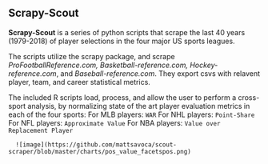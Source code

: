 ## Scrapy-Scout
**Scrapy-Scout** is a series of python scripts that scrape the last 40 years (1979-2018) of player selections in the four major US sports leagues.

The scripts utilize the scrapy package, and scrape *ProFootballReference.com, Basketball-reference.com, Hockey-reference.com*, and *Baseball-reference.com*. They export csvs with relavent player, team, and career statistical metrics.

The included R scripts load, process, and allow the user to perform a cross-sport analysis, by normalizing state of the art player evaluation metrics in each of the four sports:
      For MLB players: `WAR`
      For NHL players: `Point-Share`
      For NFL players: `Approximate Value`
      For NBA players: `Value over Replacement Player`
      
      ![image](https://github.com/mattsavoca/scout-scraper/blob/master/charts/pos_value_facetspos.png)
